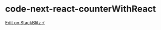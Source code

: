 # code-next-react-counterWithReact

[Edit on StackBlitz ⚡️](https://stackblitz.com/edit/code-next-react-counter-cmywjd)